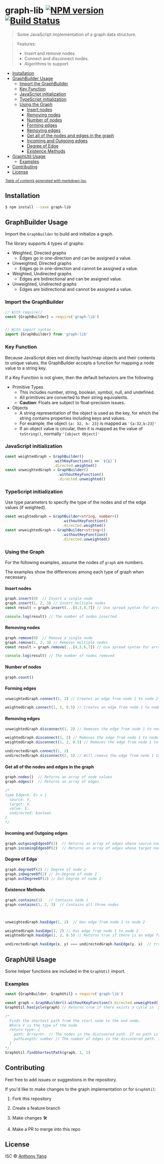 # graph-lib [![NPM version](https://badge.fury.io/js/graph.svg)](https://npmjs.org/package/graphs-for-js) [![Build Status](https://travis-ci.org/ayang4114/graph.svg?branch=master)](https://travis-ci.org/ayang4114/graph)

> Some JavaScript implementation of a graph data structure.
  
> Features:
> - Insert and remove nodes.
> - Connect and disconnect nodes.
> - Algorithms to support


- [Installation](#installation)
- [GraphBuilder Usage](#graphbuilder-usage)
  * [Import the GraphBuilder](#import-the-graphbuilder)
  * [Key Function](#key-function)
  * [JavaScript initialization](#javascript-initialization)
  * [TypeScript initialization](#typescript-initialization)
  * [Using the Graph](#using-the-graph)
    + [Insert nodes](#insert-nodes)
    + [Removing nodes](#removing-nodes)
    + [Number of nodes](#number-of-nodes)
    + [Forming edges](#forming-edges)
    + [Removing edges](#removing-edges)
    + [Get all of the nodes and edges in the graph](#get-all-of-the-nodes-and-edges-in-the-graph)
    + [Incoming and Outgoing edges](#incoming-and-outgoing-edges)
    + [Degree of Edge](#degree-of-edge)
    + [Existence Methods](#existence-methods)
- [GraphUtil Usage](#graphutil-usage)
  * [Examples](#examples)
- [Contributing](#contributing)
- [License](#license)

<small><i><a href='http://ecotrust-canada.github.io/markdown-toc/'>Table of contents generated with markdown-toc</a></i></small>


## Installation

```sh
$ npm install --save graph-lib
```

## GraphBuilder Usage

Import the `GraphBuilder` to build and initialize a graph.

The library supports 4 types of graphs:

- Weighted, Directed graphs
    - Edges go in one-direction and can be assigned a value.
- Unweighted, Directed graphs
    - Edges go in one-direction and cannot be assigned a value.
- Weighted, Undirected graphs
    - Edges are bidirectional and can be assigned value.
- Unweighted, Undirected graphs
    - Edges are bidirectional and cannot be assigned a value.

### Import the GraphBuilder

```js
// With require()
const {GraphBuilder} = require('graph-lib')


// With import syntax
import {GraphBuilder} from 'graph-lib'

```

### Key Function

Because JavaScript does not directly hash/map objects and their contents to unique values, the GraphBuilder accepts a function for mapping a node value to a string key.

If a Key Function is not given, then the default behaviors are the following:
- Primitive Types
    - This includes number, string, boolean, symbol, null, and undefined.
    - All primitives are converted to their string equivalents.
    - **Caution**: Floats are subject to float-precision issues.
- Objects
    - A string representation of the object is used as the key, for which the string contains properties including keys and values.
    - For example, the object `{a: 32, b: 23}` is mapped as `'{a:32,b:23}'`
    - If an object value is circular, then it is mapped as the value of `toString()`, normally `'[object Object]'`

### JavaScript initialization

```js
const weightedGraph = GraphBuilder()
                      .withKeyFunction(i => `${i}`)
                      .directed.weighted()  
const unweightedGraph = GraphBuilder()
                        .withoutKeyFunction()
                        .directed.unweighted()
```

### TypeScript initialization

Use type parameters to specify the type of the nodes and of the edge values (if weighted).

```ts
const weightedGraph = GraphBuilder<string, number>()
                          .withoutKeyFunction()
                          .directed.weighted()
const unweightedGraph = GraphBuilder<string>()
                          .withoutKeyFunction()
                          .directed.unweighted()
```

### Using the Graph

For the following examples, assume the nodes of `graph` are numbers. 

The examples show the differences among each type of graph when necessary.

#### Insert nodes

```js
graph.insert(0)  // Insert a single node
graph.insert(1, 2, 3) // Insert multiple nodes
const result = graph.insert(...[4,5,6,7]) // Use spread syntax for array inputs

console.log(result) // The number of nodes inserted
```

#### Removing nodes
```js
graph.remove(0)  // Remove a single node
graph.remove(1, 2, 3) // Removes multiple nodes
const result = graph.remove(...[4,5,6,7]) // Use spread syntax for array inputs

console.log(result) // The number of nodes removed
```

#### Number of nodes

```js
graph.count()
```

#### Forming edges

```js
unweightedGraph.connect(1, 2) // Creates an edge from node 1 to node 2

weightedGraph.connect(1, 2, 0.5) // Creates an edge from node 1 to node 2 with weight 0.5
```

#### Removing edges

```js
unweightedGraph.disconnect(1, 2) // Removes the edge from node 1 to node 2

weightedGraph.disconnect(1, 2) // Removes the edge from node 1 to node 2
weightedGraph.disconnect(1, 2, 0.5) // Removes the edge from node 1 to node 2 only if the weight of that edge is 0.5

undirectedGraph.connect(1, 2)
undirectedGraph.disconnect(2, 1) // Will remove the edge from node 1 to node 2 in a unweighted graph.
```

#### Get all of the nodes and edges in the graph

```ts
graph.nodes()  // Returns an array of node values
graph.edges()  // Returns an array of edges

/*
type Edge<V, E> = {
  source: V,
  target: V,
  value: E,
  undirected: boolean
}
*/
```

#### Incoming and Outgoing edges

```js
graph.outgoingEdgesOf(2)  // Returns an array of edges whose source nodes are node 2
graph.incomingEdgesOf(2)  // Returns an array of edges whose target nodes are node 2
```

#### Degree of Edge

```js
graph.degreeOf(2) // Degree of node 2
graph.inDegreeOf(2) // In-Degree of node 2
graph.outDegreeOf(2) // Out-Degree of node 2
```

#### Existence Methods

```js
graph.contains(1)   // Contains node 1
graph.contains(1, 2, 3)  // Contains all three nodes



unweightedGraph.hasEdge(1, 2)  // Has edge from node 1 to node 2

weightedGraph.hasEdge(1, 2) // Has edge from node 1 to node 2
weightedGraph.hasEdge(1, 2, 0.5) // Returns true if there is an edge from node 1 to node 2 AND edge value is 0.5

undirectedGraph.hasEdge(x, y) === undirectedGraph.hasEdge(y, x)  // true
```

## GraphUtil Usage

Some helper functions are included in the `GraphUtil` import.

### Examples

```js
const {GraphBuilder, GraphUtil} = require('graph-lib')

const graph = GraphBuilder().withoutKeyFunction().directed.unweighted()
GraphUtil.hasCycle(graph) // Returns true if there exists a cycle in `graph`. Otherwise false

/*
  Finds the shortest path from the start node to the end node.
  Where V is the type of the node
  return type: {
    path: Array<V>  // The nodes in the discovered path. If no path is found, then this array is empty.
    pathLength: number // The number of edges in the discovered path. If no path is found, then this is -1.
  }
*/
GraphUtil.findShortestPath(graph, 1, 2)
```

## Contributing

Feel free to add issues or suggestions in the repository.

If you'd like to make changes to the graph implementation or for `GraphUtil`:

1) Fork this repository

2) Create a feature branch

3) Make changes 🛠

4) Make a PR to merge into this repo

## License

ISC © [Anthony Yang](LICENSE.md)
